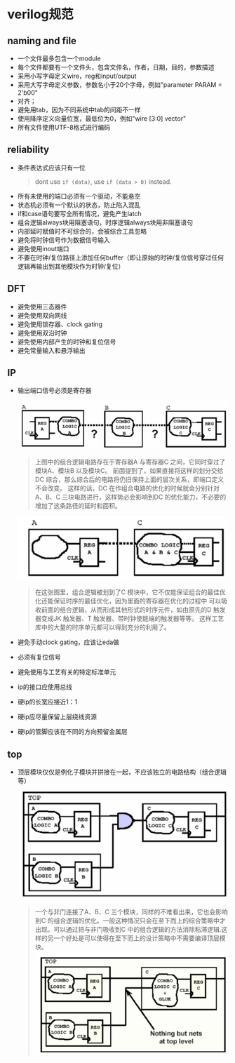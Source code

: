 # verilog规范

## naming and file

- 一个文件最多包含一个module
- 每个文件都要有一个文件头，包含文件名，作者，日期，目的，参数描述
- 采用小写字母定义wire，reg和input/output
- 采用大写字母定义参数，参数名小于20个字母，例如"parameter PARAM = 2'b00"
- 对齐；
- 避免用tab，因为不同系统中tab的间距不一样
- 使用降序定义向量位宽，最低位为0，例如"wire [3:0] vector"
- 所有文件使用UTF-8格式进行编码

## reliability

- 条件表达式应该只有一位
  > dont use `if (data)`, use `if (data > 0)` instead.
- 所有未使用的端口必须有一个驱动，不能悬空
- 状态机必须有一个默认的状态，防止陷入混乱
- if和case语句要写全所有情况，避免产生latch
- 组合逻辑always块用阻塞语句，时序逻辑always块用非阻塞语句
- 内部延时赋值时不可综合的，会被综合工具忽略
- 避免将时钟信号作为数据信号输入
- 避免使用inout端口
- 不要在时钟/复位路径上添加任何buffer（即让原始的时钟/复位信号穿过任何逻辑再输出到其他模块作为时钟/复位）


## DFT

- 避免使用三态器件
- 避免使用双向网线
- 避免使用锁存器、clock gating
- 避免使用双沿时钟
- 避免使用内部产生的时钟和复位信号
- 避免常量输入和悬浮输出

## IP

- 输出端口信号必须是寄存器

  ![comb](image-2.png)

  > 上图中的组合逻辑电路存在于寄存器A 与寄存器C 之间，它同时穿过了模块A、模块B 以及模块C。
  > 前面提到了，如果直接将这样的划分交给DC 综合，那么综合后的电路将仍旧保持上面的层次关系，即端口定义不会改变。
  > 这样的话，DC 在作组合电路的优化的时候就会分别针对A、B、C 三块电路进行，这样势必会影响到DC 的优化能力，不必要的增加了这条路径的延时和面积。

  ![comb2](image-3.png)

  > 在这张图里，组合逻辑被划到了C 模块中，它不仅能保证组合的最佳优化还能保证时序的最佳优化，因为里面的寄存器在优化的过程中
  > 可以吸收前面的组合逻辑，从而形成其他形式的时序元件，如由原先的D 触发器变成JK 触发器、T 触发器、带时钟使能端的触发器等等。 
  > 这样工艺库中的大量的时序单元都可以得到充分的利用了。

- 避免手动clock gating，应该让eda做
- 必须有复位信号
- 避免使用与工艺有关的特定标准单元
- ip的接口应使用总线
- 硬ip的长宽应接近1：1
- 硬ip应尽量保留上层绕线资源
- 硬ip的管脚应该在不同的方向预留金属层

## top

- 顶层模块仅仅是例化子模块并拼接在一起，不应该独立的电路结构（组合逻辑等）
  ![top](image-4.png)
  > 一个与非门连接了A、B、C 三个模块，同样的不难看出来，它也会影响到C 的组合逻辑的优化。一般这种情况只会在至下而上的综合策略中才出现。可以通过把与非门吸收到C 中的组合逻辑的方法消除粘滞逻辑.这样的另一个好处是可以使得在至下而上的设计策略中不需要编译顶层模块。
  ![top2](image-5.png)
  